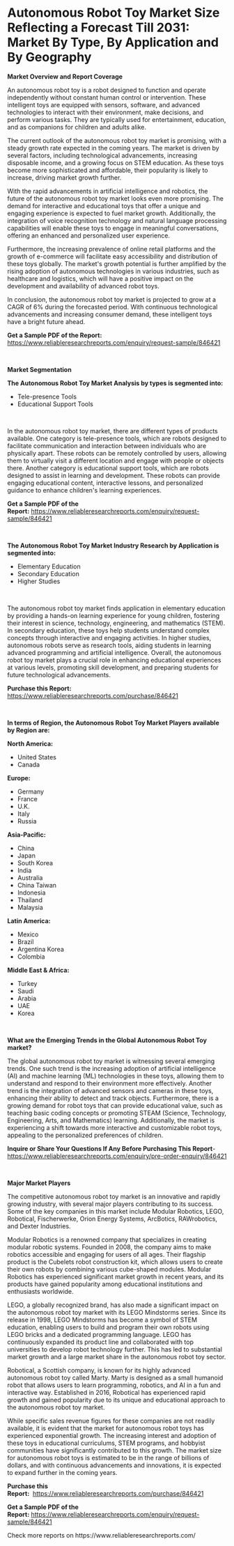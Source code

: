 <p><h1>Autonomous Robot Toy Market Size Reflecting a Forecast Till 2031: Market By Type, By Application and By Geography</h1></p><p><strong>Market Overview and Report Coverage</strong></p>
<p><p>An autonomous robot toy is a robot designed to function and operate independently without constant human control or intervention. These intelligent toys are equipped with sensors, software, and advanced technologies to interact with their environment, make decisions, and perform various tasks. They are typically used for entertainment, education, and as companions for children and adults alike.</p><p>The current outlook of the autonomous robot toy market is promising, with a steady growth rate expected in the coming years. The market is driven by several factors, including technological advancements, increasing disposable income, and a growing focus on STEM education. As these toys become more sophisticated and affordable, their popularity is likely to increase, driving market growth further.</p><p>With the rapid advancements in artificial intelligence and robotics, the future of the autonomous robot toy market looks even more promising. The demand for interactive and educational toys that offer a unique and engaging experience is expected to fuel market growth. Additionally, the integration of voice recognition technology and natural language processing capabilities will enable these toys to engage in meaningful conversations, offering an enhanced and personalized user experience.</p><p>Furthermore, the increasing prevalence of online retail platforms and the growth of e-commerce will facilitate easy accessibility and distribution of these toys globally. The market's growth potential is further amplified by the rising adoption of autonomous technologies in various industries, such as healthcare and logistics, which will have a positive impact on the development and availability of advanced robot toys.</p><p>In conclusion, the autonomous robot toy market is projected to grow at a CAGR of 6% during the forecasted period. With continuous technological advancements and increasing consumer demand, these intelligent toys have a bright future ahead.</p></p>
<p><strong>Get a Sample PDF of the Report:</strong> <a href="https://www.reliableresearchreports.com/enquiry/request-sample/846421">https://www.reliableresearchreports.com/enquiry/request-sample/846421</a></p>
<p>&nbsp;</p>
<p><strong>Market Segmentation</strong></p>
<p><strong>The Autonomous Robot Toy Market Analysis by types is segmented into:</strong></p>
<p><ul><li>Tele-presence Tools</li><li>Educational Support Tools</li></ul></p>
<p>&nbsp;</p>
<p><p>In the autonomous robot toy market, there are different types of products available. One category is tele-presence tools, which are robots designed to facilitate communication and interaction between individuals who are physically apart. These robots can be remotely controlled by users, allowing them to virtually visit a different location and engage with people or objects there. Another category is educational support tools, which are robots designed to assist in learning and development. These robots can provide engaging educational content, interactive lessons, and personalized guidance to enhance children's learning experiences.</p></p>
<p><strong>Get a Sample PDF of the Report:</strong>&nbsp;<a href="https://www.reliableresearchreports.com/enquiry/request-sample/846421">https://www.reliableresearchreports.com/enquiry/request-sample/846421</a></p>
<p>&nbsp;</p>
<p><strong>The Autonomous Robot Toy Market Industry Research by Application is segmented into:</strong></p>
<p><ul><li>Elementary Education</li><li>Secondary Education</li><li>Higher Studies</li></ul></p>
<p>&nbsp;</p>
<p><p>The autonomous robot toy market finds application in elementary education by providing a hands-on learning experience for young children, fostering their interest in science, technology, engineering, and mathematics (STEM). In secondary education, these toys help students understand complex concepts through interactive and engaging activities. In higher studies, autonomous robots serve as research tools, aiding students in learning advanced programming and artificial intelligence. Overall, the autonomous robot toy market plays a crucial role in enhancing educational experiences at various levels, promoting skill development, and preparing students for future technological advancements.</p></p>
<p><strong>Purchase this Report:</strong>&nbsp; <a href="https://www.reliableresearchreports.com/purchase/846421">https://www.reliableresearchreports.com/purchase/846421</a></p>
<p>&nbsp;</p>
<p><strong>In terms of Region, the Autonomous Robot Toy Market Players available by Region are:</strong></p>
<p>
    <p> <strong> North America: </strong>
        <ul>
            <li>United States</li>
            <li>Canada</li>
        </ul>
        </p> 
    <p> <strong> Europe: </strong>
        <ul>
            <li>Germany</li>
            <li>France</li>
            <li>U.K.</li>
            <li>Italy</li>
            <li>Russia</li>
        </ul>
        </p> 
    <p> <strong> Asia-Pacific: </strong>
        <ul>
            <li>China</li>
            <li>Japan</li>
            <li>South Korea</li>
            <li>India</li>
            <li>Australia</li>
            <li>China Taiwan</li>
            <li>Indonesia</li>
            <li>Thailand</li>
            <li>Malaysia</li>
        </ul>
        </p> 
    <p> <strong> Latin America: </strong>
        <ul>
            <li>Mexico</li>
            <li>Brazil</li>
            <li>Argentina Korea</li>
            <li>Colombia</li>
        </ul>
        </p> 
    <p> <strong> Middle East & Africa: </strong>
        <ul>
            <li>Turkey</li>
            <li>Saudi</li>
            <li>Arabia</li>
            <li>UAE</li>
            <li>Korea</li>
        </ul>
    </p>
    </p>
<p>&nbsp;</p>
<p><strong>What are the Emerging Trends in the Global Autonomous Robot Toy market?</strong></p>
<p><p>The global autonomous robot toy market is witnessing several emerging trends. One such trend is the increasing adoption of artificial intelligence (AI) and machine learning (ML) technologies in these toys, allowing them to understand and respond to their environment more effectively. Another trend is the integration of advanced sensors and cameras in these toys, enhancing their ability to detect and track objects. Furthermore, there is a growing demand for robot toys that can provide educational value, such as teaching basic coding concepts or promoting STEAM (Science, Technology, Engineering, Arts, and Mathematics) learning. Additionally, the market is experiencing a shift towards more interactive and customizable robot toys, appealing to the personalized preferences of children.</p></p>
<p><strong>Inquire or Share Your Questions If Any Before Purchasing This Report</strong>- <a href="https://www.reliableresearchreports.com/enquiry/pre-order-enquiry/846421">https://www.reliableresearchreports.com/enquiry/pre-order-enquiry/846421</a></p>
<p>&nbsp;</p>
<p><strong>Major Market Players</strong></p>
<p><p>The competitive autonomous robot toy market is an innovative and rapidly growing industry, with several major players contributing to its success. Some of the key companies in this market include Modular Robotics, LEGO, Robotical, Fischerwerke, Orion Energy Systems, ArcBotics, RAWrobotics, and Dexter Industries.</p><p>Modular Robotics is a renowned company that specializes in creating modular robotic systems. Founded in 2008, the company aims to make robotics accessible and engaging for users of all ages. Their flagship product is the Cubelets robot construction kit, which allows users to create their own robots by combining various cube-shaped modules. Modular Robotics has experienced significant market growth in recent years, and its products have gained popularity among educational institutions and enthusiasts worldwide.</p><p>LEGO, a globally recognized brand, has also made a significant impact on the autonomous robot toy market with its LEGO Mindstorms series. Since its release in 1998, LEGO Mindstorms has become a symbol of STEM education, enabling users to build and program their own robots using LEGO bricks and a dedicated programming language. LEGO has continuously expanded its product line and collaborated with top universities to develop robot technology further. This has led to substantial market growth and a large market share in the autonomous robot toy sector.</p><p>Robotical, a Scottish company, is known for its highly advanced autonomous robot toy called Marty. Marty is designed as a small humanoid robot that allows users to learn programming, robotics, and AI in a fun and interactive way. Established in 2016, Robotical has experienced rapid growth and gained popularity due to its unique and educational approach to the autonomous robot toy market.</p><p>While specific sales revenue figures for these companies are not readily available, it is evident that the market for autonomous robot toys has experienced exponential growth. The increasing interest and adoption of these toys in educational curriculums, STEM programs, and hobbyist communities have significantly contributed to this growth. The market size for autonomous robot toys is estimated to be in the range of billions of dollars, and with continuous advancements and innovations, it is expected to expand further in the coming years.</p></p>
<p><strong>Purchase this Report:</strong>&nbsp;&nbsp;<a href="https://www.reliableresearchreports.com/purchase/846421">https://www.reliableresearchreports.com/purchase/846421</a></p>
<p></p>
<p><strong>Get a Sample PDF of the Report:</strong>&nbsp;<a href="https://www.reliableresearchreports.com/enquiry/request-sample/846421">https://www.reliableresearchreports.com/enquiry/request-sample/846421</a></p>
<p>Check more reports on https://www.reliableresearchreports.com/</p>